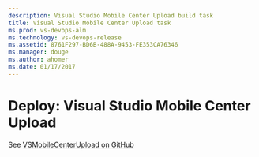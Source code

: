 ```yaml
---
description: Visual Studio Mobile Center Upload build task
title: Visual Studio Mobile Center Upload task
ms.prod: vs-devops-alm
ms.technology: vs-devops-release
ms.assetid: 8761F297-BD6B-488A-9453-FE353CA76346
ms.manager: douge
ms.author: ahomer
ms.date: 01/17/2017
---
```


# Deploy: Visual Studio Mobile Center Upload

See [VSMobileCenterUpload on GitHub](https://github.com/Microsoft/vsts-tasks/tree/master/Tasks/VSMobileCenterUpload)

